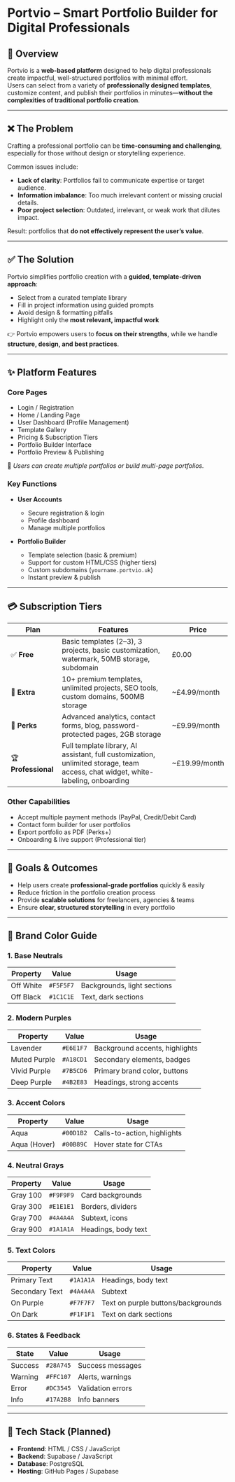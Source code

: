 # Portvio – Smart Portfolio Builder for Digital Professionals

## 📌 Overview
Portvio is a **web-based platform** designed to help digital professionals create impactful, well-structured portfolios with minimal effort.  
Users can select from a variety of **professionally designed templates**, customize content, and publish their portfolios in minutes—**without the complexities of traditional portfolio creation**.

---

## ❌ The Problem
Crafting a professional portfolio can be **time-consuming and challenging**, especially for those without design or storytelling experience.

Common issues include:
- **Lack of clarity**: Portfolios fail to communicate expertise or target audience.  
- **Information imbalance**: Too much irrelevant content or missing crucial details.  
- **Poor project selection**: Outdated, irrelevant, or weak work that dilutes impact.  

Result: portfolios that **do not effectively represent the user’s value**.

---

## ✅ The Solution
Portvio simplifies portfolio creation with a **guided, template-driven approach**:

- Select from a curated template library  
- Fill in project information using guided prompts  
- Avoid design & formatting pitfalls  
- Highlight only the **most relevant, impactful work**  

👉 Portvio empowers users to **focus on their strengths**, while we handle **structure, design, and best practices**.

---

## ✨ Platform Features

### Core Pages
- Login / Registration  
- Home / Landing Page  
- User Dashboard (Profile Management)  
- Template Gallery  
- Pricing & Subscription Tiers  
- Portfolio Builder Interface  
- Portfolio Preview & Publishing  

🔑 *Users can create multiple portfolios or build multi-page portfolios.*

### Key Functions
- **User Accounts**  
  - Secure registration & login  
  - Profile dashboard  
  - Manage multiple portfolios  

- **Portfolio Builder**  
  - Template selection (basic & premium)  
  - Support for custom HTML/CSS (higher tiers)  
  - Custom subdomains (`yourname.portvio.uk`)  
  - Instant preview & publish  

---

## 💳 Subscription Tiers

| Plan | Features | Price |
|------|----------|-------|
| ✅ **Free** | Basic templates (2–3), 3 projects, basic customization, watermark, 50MB storage, subdomain | £0.00 |
| 💼 **Extra** | 10+ premium templates, unlimited projects, SEO tools, custom domains, 500MB storage | ~£4.99/month |
| 🚀 **Perks** | Advanced analytics, contact forms, blog, password-protected pages, 2GB storage | ~£9.99/month |
| 🏆 **Professional** | Full template library, AI assistant, full customization, unlimited storage, team access, chat widget, white-labeling, onboarding | ~£19.99/month |

### Other Capabilities
- Accept multiple payment methods (PayPal, Credit/Debit Card)  
- Contact form builder for user portfolios  
- Export portfolio as PDF (Perks+)  
- Onboarding & live support (Professional tier)  

---

## 🎯 Goals & Outcomes
- Help users create **professional-grade portfolios** quickly & easily  
- Reduce friction in the portfolio creation process  
- Provide **scalable solutions** for freelancers, agencies & teams  
- Ensure **clear, structured storytelling** in every portfolio  

---

## 🎨 Brand Color Guide

### 1. Base Neutrals
| Property | Value | Usage |
|----------|-------|-------|
| Off White | `#F5F5F7` | Backgrounds, light sections |
| Off Black | `#1C1C1E` | Text, dark sections |

### 2. Modern Purples
| Property | Value | Usage |
|----------|-------|-------|
| Lavender | `#E6E1F7` | Background accents, highlights |
| Muted Purple | `#A18CD1` | Secondary elements, badges |
| Vivid Purple | `#7B5CD6` | Primary brand color, buttons |
| Deep Purple | `#4B2E83` | Headings, strong accents |

### 3. Accent Colors
| Property | Value | Usage |
|----------|-------|-------|
| Aqua | `#00D1B2` | Calls-to-action, highlights |
| Aqua (Hover) | `#00B89C` | Hover state for CTAs |

### 4. Neutral Grays
| Property | Value | Usage |
|----------|-------|-------|
| Gray 100 | `#F9F9F9` | Card backgrounds |
| Gray 300 | `#E1E1E1` | Borders, dividers |
| Gray 700 | `#4A4A4A` | Subtext, icons |
| Gray 900 | `#1A1A1A` | Headings, body text |

### 5. Text Colors
| Property | Value | Usage |
|----------|-------|-------|
| Primary Text | `#1A1A1A` | Headings, body text |
| Secondary Text | `#4A4A4A` | Subtext |
| On Purple | `#F7F7F7` | Text on purple buttons/backgrounds |
| On Dark | `#F1F1F1` | Text on dark sections |

### 6. States & Feedback
| State | Value | Usage |
|-------|-------|-------|
| Success | `#28A745` | Success messages |
| Warning | `#FFC107` | Alerts, warnings |
| Error | `#DC3545` | Validation errors |
| Info | `#17A2B8` | Info banners |

---

## 🚀 Tech Stack (Planned)
- **Frontend**: HTML / CSS / JavaScript
- **Backend**: Supabase / JavaScript
- **Database**: PostgreSQL  
- **Hosting**: GitHub Pages / Supabase  

